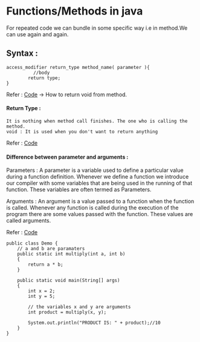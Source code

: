 # Functions/Methods in java

For repeated code we can bundle in some specific way i.e in method.We can use again and again.


## Syntax : 

           
```
access_modifier return_type method_name( parameter ){
          //body
        return type;
}
```
Refer : [Code](https://github.com/SachinSS45/Java_DSA/blob/master/09_Methods/Codes/src/com/sachin/Greeting.java) -> How to return void from method.
#### Return Type : 
```
It is nothing when method call finishes. The one who is calling the method.
void : It is used when you don't want to return anything
```
Refer : 
[Code](https://github.com/SachinSS45/Java_DSA/blob/master/09_Methods/Codes/src/com/sachin/Main.java)
#### Difference between parameter and arguments :
Parameters : A parameter is a variable used to define a particular value during a function definition. Whenever we define a function we introduce our compiler with some variables that are being used in the running of that function. These variables are often termed as Parameters. 

Arguments : An argument is a value passed to a function when the function is called. Whenever any function is called during the execution of the program there are some values passed with the function. These values are called arguments.

Refer : [Code](https://github.com/SachinSS45/Java_DSA/blob/master/09_Methods/Codes/src/com/sachin/Sum.java)
```
public class Demo {
    // a and b are paramaters
    public static int multiply(int a, int b)
    {
        return a * b;
    }
    
    public static void main(String[] args)
    {
        int x = 2;
        int y = 5;
 
        // the variables x and y are arguments
        int product = multiply(x, y);
 
        System.out.println("PRODUCT IS: " + product);//10
    }
}

